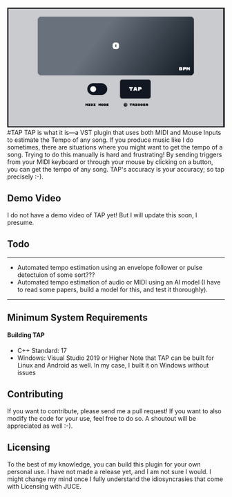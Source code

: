 
![alt text](./tap.png "TAP")
#TAP
TAP is what it is—a VST plugin that uses both MIDI and Mouse Inputs to estimate the Tempo of any song. If you produce music like I do sometimes, there are situations where you might want to get the tempo of a song. Trying to do this manually is hard and frustrating! By sending triggers from your MIDI keyboard or through your mouse by clicking on a button, you can get the tempo of any song. TAP's accuracy is your accuracy; so tap precisely :-).

## Demo Video
I do not have a demo video of TAP yet! But I will update this soon, I presume.

## Todo
---
- Automated tempo estimation using an envelope follower or pulse detectuion of some sort???
- Automated tempo estimation of audio or MIDI using an AI model (I have to read some papers, build a model for this, and test it thoroughly).
---

## Minimum System Requirements
#### Building TAP
- C++ Standard: 17
- Windows: Visual Studio 2019 or Higher
Note that TAP can be built for Linux and Android as well. In my case, I built it on Windows without issues


## Contributing
If you want to contribute, please send me a pull request! If you want to also modify the code for your use, feel free to do so. A shoutout will be appreciated as well :-).

## Licensing
To the best of my knowledge, you can build this plugin for your own personal use. I have not made a release yet, and I am not sure I would. I might change my mind once I fully understand the idiosyncrasies that come with Licensing with JUCE.
